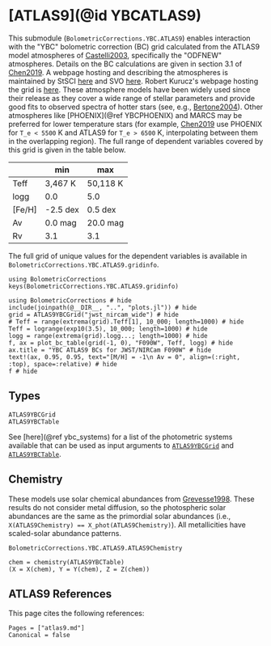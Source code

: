 # [ATLAS9](@id YBCATLAS9)

This submodule (`BolometricCorrections.YBC.ATLAS9`) enables interaction with the "YBC" bolometric correction (BC) grid calculated from the ATLAS9 model atmospheres of [Castelli2003](@citet), specifically the "ODFNEW" atmospheres. Details on the BC calculations are given in section 3.1 of [Chen2019](@citet). A webpage hosting and describing the atmospheres is maintained by StSCI [here](https://www.stsci.edu/hst/instrumentation/reference-data-for-calibration-and-tools/astronomical-catalogs/castelli-and-kurucz-atlas) and SVO [here](https://svo2.cab.inta-csic.es/theory/newov2/index.php). Robert Kurucz's webpage hosting the grid is [here](http://kurucz.harvard.edu/grids.html). These atmosphere models have been widely used since their release as they cover a wide range of stellar parameters and provide good fits to observed spectra of hotter stars (see, e.g., [Bertone2004](@citet)). Other atmospheres like [PHOENIX](@ref YBCPHOENIX) and MARCS may be preferred for lower temperature stars (for example, [Chen2019](@citet) use PHOENIX for ``T_e < 5500`` K and ATLAS9 for ``T_e > 6500`` K, interpolating between them in the overlapping region). The full range of dependent variables covered by this grid is given in the table below.

|        | min    | max   |
|--------|--------|-------|
| Teff   | 3,467 K | 50,118 K |
| logg   | 0.0  | 5.0   |
| \[Fe/H\] | -2.5 dex   | 0.5 dex  |
| Av     | 0.0 mag    | 20.0 mag   |
| Rv     | 3.1    | 3.1   | 

The full grid of unique values for the dependent variables is available in `BolometricCorrections.YBC.ATLAS9.gridinfo`.

```@example ybcatlas9
using BolometricCorrections
keys(BolometricCorrections.YBC.ATLAS9.gridinfo)
```

```@example
using BolometricCorrections # hide
include(joinpath(@__DIR__, "..", "plots.jl")) # hide
grid = ATLAS9YBCGrid("jwst_nircam_wide") # hide
# Teff = range(extrema(grid).Teff[1], 10_000; length=1000) # hide
Teff = logrange(exp10(3.5), 10_000; length=1000) # hide
logg = range(extrema(grid).logg...; length=1000) # hide
f, ax = plot_bc_table(grid(-1, 0), "F090W", Teff, logg) # hide
ax.title = "YBC ATLAS9 BCs for JWST/NIRCam F090W" # hide
text!(ax, 0.95, 0.95, text="[M/H] = -1\n Av = 0", align=(:right, :top), space=:relative) # hide
f # hide
```

## Types

```@docs
ATLAS9YBCGrid
ATLAS9YBCTable
```

See [here](@ref ybc_systems) for a list of the photometric systems available that can be used as input arguments to [`ATLAS9YBCGrid`](@ref) and [`ATLAS9YBCTable`](@ref).

## Chemistry
These models use solar chemical abundances from [Grevesse1998](@citet). These results do not consider metal diffusion, so the photospheric solar abundances are the same as the primordial solar abundances (i.e., `X(ATLAS9Chemistry) == X_phot(ATLAS9Chemistry)`). All metallicities have scaled-solar abundance patterns.

```@docs
BolometricCorrections.YBC.ATLAS9.ATLAS9Chemistry
```

```@example ybcatlas9
chem = chemistry(ATLAS9YBCTable)
(X = X(chem), Y = Y(chem), Z = Z(chem))
```

## ATLAS9 References
This page cites the following references:

```@bibliography
Pages = ["atlas9.md"]
Canonical = false
```